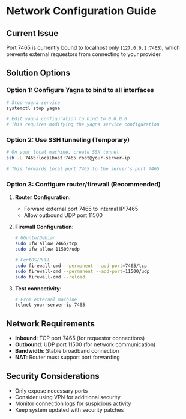 # Network Configuration Guide

## Current Issue
Port 7465 is currently bound to localhost only (`127.0.0.1:7465`), which prevents external requestors from connecting to your provider.

## Solution Options

### Option 1: Configure Yagna to bind to all interfaces
```bash
# Stop yagna service
systemctl stop yagna

# Edit yagna configuration to bind to 0.0.0.0
# This requires modifying the yagna service configuration
```

### Option 2: Use SSH tunneling (Temporary)
```bash
# On your local machine, create SSH tunnel
ssh -L 7465:localhost:7465 root@your-server-ip

# This forwards local port 7465 to the server's port 7465
```

### Option 3: Configure router/firewall (Recommended)
1. **Router Configuration**:
   - Forward external port 7465 to internal IP:7465
   - Allow outbound UDP port 11500

2. **Firewall Configuration**:
   ```bash
   # Ubuntu/Debian
   sudo ufw allow 7465/tcp
   sudo ufw allow 11500/udp
   
   # CentOS/RHEL
   sudo firewall-cmd --permanent --add-port=7465/tcp
   sudo firewall-cmd --permanent --add-port=11500/udp
   sudo firewall-cmd --reload
   ```

3. **Test connectivity**:
   ```bash
   # From external machine
   telnet your-server-ip 7465
   ```

## Network Requirements
- **Inbound**: TCP port 7465 (for requestor connections)
- **Outbound**: UDP port 11500 (for network communication)
- **Bandwidth**: Stable broadband connection
- **NAT**: Router must support port forwarding

## Security Considerations
- Only expose necessary ports
- Consider using VPN for additional security
- Monitor connection logs for suspicious activity
- Keep system updated with security patches
